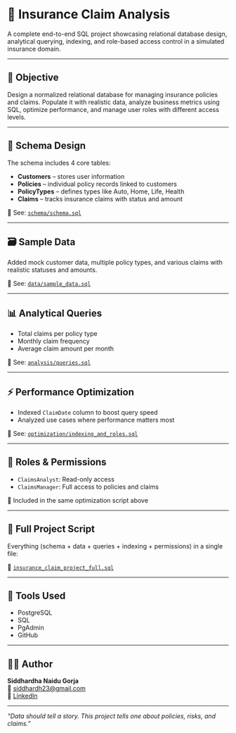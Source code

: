 # 🧾 Insurance Claim Analysis

A complete end-to-end SQL project showcasing relational database design, analytical querying, indexing, and role-based access control in a simulated insurance domain.

---

## 📌 Objective

Design a normalized relational database for managing insurance policies and claims. Populate it with realistic data, analyze business metrics using SQL, optimize performance, and manage user roles with different access levels.

---

## 🧱 Schema Design

The schema includes 4 core tables:

- **Customers** – stores user information  
- **Policies** – individual policy records linked to customers  
- **PolicyTypes** – defines types like Auto, Home, Life, Health  
- **Claims** – tracks insurance claims with status and amount

📄 See: [`schema/schema.sql`](./schema/schema.sql)

---

## 🗃️ Sample Data

Added mock customer data, multiple policy types, and various claims with realistic statuses and amounts.

📄 See: [`data/sample_data.sql`](./data/sample_data.sql)

---

## 📊 Analytical Queries

- Total claims per policy type  
- Monthly claim frequency  
- Average claim amount per month

📄 See: [`analysis/queries.sql`](./analysis/queries.sql)

---

## ⚡ Performance Optimization

- Indexed `ClaimDate` column to boost query speed  
- Analyzed use cases where performance matters most

📄 See: [`optimization/indexing_and_roles.sql`](./optimization/indexing_and_roles.sql)

---

## 🔐 Roles & Permissions

- `ClaimsAnalyst`: Read-only access  
- `ClaimsManager`: Full access to policies and claims

📄 Included in the same optimization script above

---

## 📁 Full Project Script

Everything (schema + data + queries + indexing + permissions) in a single file:

📄 [`insurance_claim_project_full.sql`](./insurance_claim_project_full.sql)

---

## 🧠 Tools Used

- PostgreSQL  
- SQL  
- PgAdmin  
- GitHub

---

## 🙋‍♂️ Author

**Siddhardha Naidu Gorja**  
📧 [siddhardh23@gmail.com](mailto:siddhardh23@gmail.com)  
🔗 [LinkedIn](https://www.linkedin.com/in/siddhardha23g/)

---

_“Data should tell a story. This project tells one about policies, risks, and claims.”_

